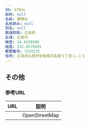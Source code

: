 ```yaml
---
ID: 170Jv
総称: null
名称: 賽神社
名称読み: null
別名: null
都道府県: 広島県
区域: 広島市
緯度: 34.4328596
経度: 132.4576565
郵便番号: 7310135
住所: 広島県広島市安佐南区長束５丁目１−１６
---
```


## その他

### 参考URL

| URL | 説明          |
| --- | ------------- |
|     | OpenStreetMap |
